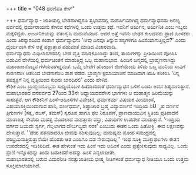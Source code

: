 +++
title = "048 ಧರಣಿಪತಿ ಕೇಳ್"

+++
ಧರ್ಮವ್ಯಾಧ - ಜಾತಿಯಲ್ಲಿ ಬೇಡನಾಗಿದ್ದರೂ ಸ್ವಭಾವದಲ್ಲಿ ಮಹರ್ಷಿಯಾಗಿದ್ದ ಧರ್ಮವ್ಯಾಧನದು ಅರಣ್ಯ ಪರ್ವದಲ್ಲಿ ಧರ್ಮರಾಯನು ಕೇಳುವ ಕಥೆಗಳಲ್ಲಿ ಒಂದು ಉತ್ತಮ ಕಥೆ. ಇವನಿಗೆ ಅರ್ಜುನ, ಅರ್ಜುನಿಕಿ ಎಂಬ ಇಬ್ಬರು ಮಕ್ಕಳಿದ್ದರು. ಅರ್ಜುನಿಕಿಯನ್ನು ಪತಂಗೃಷಿ ಮದುವೆಯಾದ. ಆದರೆ ಅತ್ತೆ ಇವನು ಬೇಢರ ಕುಲದವರು ಪ್ರಾಣಿ ಹಿಂಸಕರು ಎಂದು ತಿರಸ್ಕಾರದಿಂದ ಕಂಡಾಗ ಧರ್ಮವ್ಯಾಧನು 'ನೀವು ದಿನವೂ ತಿನ್ನುವ ಸಸ್ಯಗಳಿಗೂ ಹಿಂಸೆಯಾಗುತ್ತಿಲ್ಲವೆ?' ಎಂದು ಧೈರ್ಯವಾಗಿ ಕೇಳಿ ಅತ್ತೆ ಪಶ್ಚಾತ್ತಾಪ ಪಡುವಂತೆ ಮಾಡಿದ ವಿಚಾರವಾದಿ.  
ಧರ್ಮವ್ಯಾಧನು ಮಿಥಿಲಾನಗರದಲ್ಲಿ ಬೇಡ ವೃತ್ತಿ ಮಾಡಕೊಂಡಿದ್ದು ತಂದೆ, ತಾಯಿಗಳನ್ನು ಪ್ರೀತಿಯಿಂದ ಪೋಷಿಸಿ ಬಿಡುವಿನ ವೇಳೆಯಲ್ಲಿ ಧರ್ಮಚಿಂತನೆ ಮಾಡುತ್ತಿದ್ದ ಒಬ್ಬ ಮಹಾನುಭಾವ. ಹಿಂದಿನ ಜನ್ಮದಲ್ಲಿ ಬ್ರಾಹ್ಮಣನಾಗಿದ್ದು ಮಹಾರಾಜನೊಬ್ಬನ ಗೆಳೆಯನಾಗಿದ್ದನಂತೆ. ಒಮ್ಮೆ ಬೇಟೆಗೆ ಹೋದಾಗ ಜಿಂಕೆಯೆಂದು ತಿಳಿದು ಒಬ್ಬ ಮುನಿಯ ಸಾವಿಗೆ ಕಾರಣನಾಗಿ ಆತನಿಂದ ಬೇಡನಾಗೆಂಬ ಶಾಪ ಪಡೆದ. ಬ್ರಾಹ್ಮಣ ಕ್ಷಮಾಯಾಚನೆ ಮಾಡಿದಾಗ ಋಷಿ ಕನಿಕರಿಸಿ 'ನಿನ್ನ ತಪಶ್ಯಕ್ತಿಗೆ ನಿನ್ನ ವೃತ್ತಿಯಿಂದ ಕುಂದು ಬಾರದಿರಲಿ' ಎಂದು ಹೇಳಿದ.  
ಕೌಶಿಕ ಎಂಬ ಬ್ರಾಹ್ಮಣನೊಬ್ಬನು ಸಾಧ್ವಿಯೊಬಳ ಹಿತವಾದದಂತೆ ಧರ್ಮವ್ಯಾಧನ ಬಳಿಗೆ ಬಂದು ಅವನ ಶಿಷ್ಯನಾಗುತ್ತಾನೆ. ಮಹಾಭಾರತದ ವನಪರ್ವದ 27ರಿಂದ 33ನೇ ಅಧ್ಯಾಯದವರೆಗಿನ ಭಾಗಗಳು ಆ ಮಹಾತ್ಮನ ಹಿರಿಮೆಯನ್ನು ಸಾರುತ್ತವೆ. ಆಗ ಕೌಶಿಕನಿಗೆ ಹಿಂಸೆ-ಅಹಿಂಸೆಗಳ ವಿವೇಚನೆ, ಧರ್ಮಕರ್ಮ ವಿಷಯಕ ಮೀಮಾಂಸೆ, ವಿಷಯಾಸಕ್ತಿಯಿಂದಾಗುವ ಹಾನಿ, ವರ್ಣಧರ್ಮ, ಶಿಷ್ಟಾಚಾರ ಬ್ರಹ್ಮ ವಿದ್ಯಾವರ್ಣನೆ ಇಂದ್ರಿಯ ನಿU್ಪ್ರಹ ವರ್ಣನೆ ತ್ರಿಗುಣಗಳ (ಸತ್ವ, ರಜಸ್, ತಮಸ್) ಸ್ವರೂಪ ಹಾಗೂ ಫಲ ನಿರೂಪಣೆ, ಪ್ರಾಣವಾಯುವಿನ ಸ್ಥಿತಿಯ ಪ್ರತಿಪಾದನೆ ಮಾತಾಪಿತೃ ಸೇವೆಯ ಮಹತ್ವ ಮೊದಲಾದ ಮಹತ್ತಾರು ವಸ್ತು, ವಿಷಯಗಳ ಉಪದೇಶ ಮಾಡುತ್ತಾನೆ. 'ಇಂದ್ರಿಯ ವರ್ಗದ ಜಯವೇ ಸ್ವರ್ಗ, ಗೆಲ್ಲಲಾಗದ ದೌರ್ಬಲ್ಯವೇ ನರಕ' ಎಂಬುದು ಈತನ ಒಂದು ಹಿತೋಕ್ತಿ. ಈವ ಲಕ್ಷಣವನ್ನು ಹೇಳುತ್ತಾನೆ. ''ದೇಹ ಪತನವಾದರೂ ಜೀವವು ನಶಿಸುವುದಿಲ್ಲ; ಮನುಷ್ಯನು ಮೋಹ ಸಮುದ್ರದಲ್ಲಿ ಪರಿಭ್ರಮಿಸುತ್ತಿರುತ್ತಾನೆಯೇ ಹೊರತು ಆತ ಎಂದಿಗೂ ದಡ ಸೇರುವುದಿಲ್ಲ'' ಇಂಥ ಸೂಕ್ತಿ ಮುಕ್ತಾಫಲಗಳು ಈತನ ಉಪದೇಶದಲ್ಲಿ ಇಡಿಕಿರಿದಿವೆ. ಈತ ಹೇಳುಂತೆ ಇದು ಹಿಂಸೆ ಇದು ಅಹಿಂಸೆ ಎಂದು ಪ್ರತ್ಯೇಕಿಸುವುದು ಸಾಧ್ಯವಿಲ್ಲ. ಒಂದು ಪ್ರಾಣಿ ಇನ್ನೊಂದನ್ನು ತಿಂದು ಬದುಕಿದರೆ ಅದನ್ನು ಹಿಂಸೆ ಎನ್ನಲಾದೀತೇ.  
ಮಹಾಭಾರತದಲ್ಲಿ ಬರುವ ವಿದುರನೀತಿ ಸನತ್ಸುಜಾತೀಯ ಭೀಷ್ಮ ನೀತಿಗಳಂತೆ ಧರ್ಮವ್ಯಾಧ ನೀತಿಯೂ ಒಂದು ಉತ್ತಮ ಸೂಕ್ತಿಮಾಲೆಯಾಗಿದೆ.